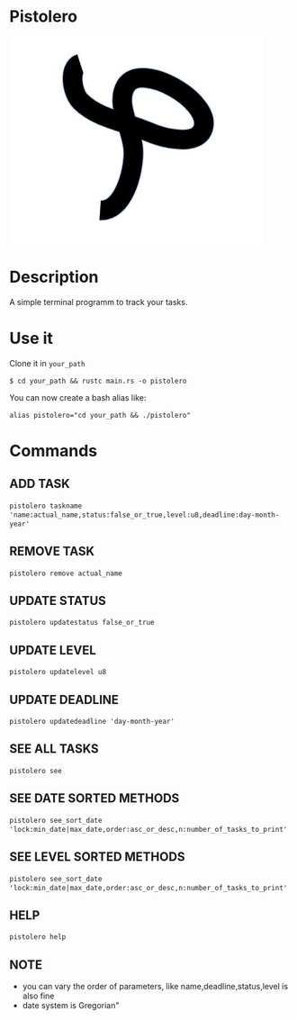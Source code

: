 # Pistolero

![logo](logo.jpg)

# Description

A simple terminal programm to track your tasks.

# Use it

Clone it in `your_path`

```
$ cd your_path && rustc main.rs -o pistolero
```

You can now create a bash alias like:

```
alias pistolero="cd your_path && ./pistolero"
```

# Commands

## ADD TASK 

```
pistolero taskname 'name:actual_name,status:false_or_true,level:u8,deadline:day-month-year'
```

## REMOVE TASK

```
pistolero remove actual_name
```

## UPDATE STATUS

```
pistolero updatestatus false_or_true
```

## UPDATE LEVEL 

```
pistolero updatelevel u8
```

## UPDATE DEADLINE

```
pistolero updatedeadline 'day-month-year'
```

## SEE ALL TASKS 

```
pistolero see
```

## SEE DATE SORTED METHODS 

```
pistolero see_sort_date 'lock:min_date|max_date,order:asc_or_desc,n:number_of_tasks_to_print'
```

## SEE LEVEL SORTED METHODS

```
pistolero see_sort_date 'lock:min_date|max_date,order:asc_or_desc,n:number_of_tasks_to_print'
```

## HELP

```
pistolero help
```

## NOTE 

- you can vary the order of parameters, like name,deadline,status,level is also fine
- date system is Gregorian"





